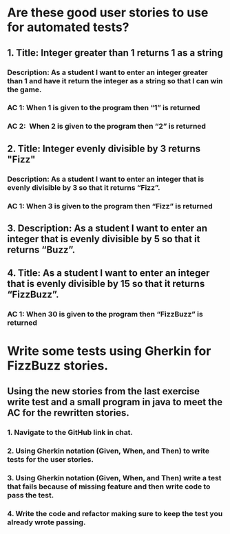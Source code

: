 # Are these good user stories to use for automated tests?

## 1. **Title**: Integer greater than 1 returns 1 as a string
### **Description**: As a student I want to enter an integer greater than 1 and have it return the integer as a string so that I can win the game.
### **AC 1**: When 1 is given to the program then “1” is returned
### **AC 2**:  When 2 is given to the program then “2” is returned

## 2. **Title**: Integer evenly divisible by 3 returns "Fizz"
### **Description**: As a student I want to enter an integer that is evenly divisible by 3 so that it returns “Fizz”.
### **AC 1**: When 3 is given to the program then “Fizz” is returned

## 3. **Description**: As a student I want to enter an integer that is evenly divisible by 5 so that it returns “Buzz”.

## 4. ****Title****: As a student I want to enter an integer that is evenly divisible by 15 so that it returns “FizzBuzz”.
### **AC 1**: When 30 is given to the program then “FizzBuzz” is returned
# 
#
# Write some tests using Gherkin for FizzBuzz stories.
## Using the new stories from the last exercise write test and a small program in java to meet the AC for the rewritten stories.
### 1. Navigate to the GitHub link in chat.
### 2. Using Gherkin notation (Given, When, and Then) to write tests for the user stories.
### 3. Using Gherkin notation (Given, When, and Then) write a test that fails because of missing feature and then write code to pass the test.
### 4. Write the code and refactor making sure to keep the test you already wrote passing.

